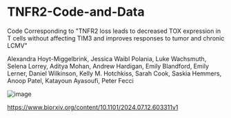 # TNFR2-Code-and-Data
Code Corresponding to "TNFR2 loss leads to decreased TOX expression in T cells without affecting TIM3 and improves responses to tumor and chronic LCMV"


Alexandra Hoyt-Miggelbrink, Jessica Waibl Polania, Luke Wachsmuth, Selena Lorrey, Aditya Mohan, Andrew Hardigan, Emily Blandford, Emily Lerner, Daniel Wilkinson, Kelly M. Hotchkiss, Sarah Cook, Saskia Hemmers, Anoop Patel, Katayoun Ayasoufi, Peter Fecci

![image](https://github.com/user-attachments/assets/af668efe-e2c1-4163-981a-b04c031e44bf)

https://www.biorxiv.org/content/10.1101/2024.07.12.603311v1 
